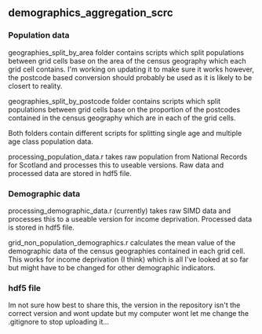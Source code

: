 ## demographics_aggregation_scrc

### Population data 

geographies_split_by_area folder contains scripts which split populations between grid cells base on the area of the census geography which each grid cell contains. I'm working on updating it to make sure it works however, the postcode based conversion should probably be used as it is likely to be closert to reality.

geographies_split_by_postcode folder contains scripts which split populations between grid cells base on the proportion of the postcodes contained in the census geography which are in each of the grid cells. 

Both folders contain different scripts for splitting  single age and multiple age class population data. 

processing_population_data.r takes raw population from National Records for Scotland and processes this to useable versions. Raw data and processed data are stored in hdf5 file.

### Demographic data

processing_demographic_data.r (currently) takes raw SIMD data and processes this to a useable version for income deprivation. Processed data is stored in hdf5 file.

grid_non_population_demographics.r calculates the mean value of the demographic data of the census geographies contained in each grid cell. This works for income deprivation (I think) which is all I've looked at so far but might have to be changed for other demographic indicators.

### hdf5 file
Im not sure how best to share this, the version in the repository isn't the correct version and wont update but my computer wont let me change the .gitignore to stop uploading it...
